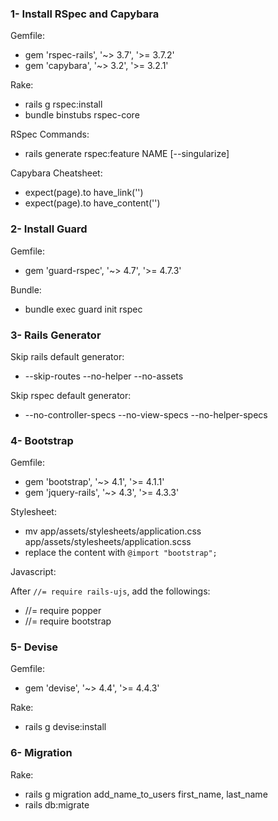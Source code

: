 ### 1- Install RSpec and Capybara

Gemfile:
* gem 'rspec-rails', '~> 3.7', '>= 3.7.2'
* gem 'capybara', '~> 3.2', '>= 3.2.1'

Rake:
* rails g rspec:install
* bundle binstubs rspec-core

RSpec Commands:
* rails generate rspec:feature NAME [--singularize]

Capybara Cheatsheet:
* expect(page).to have_link('')
* expect(page).to have_content('')

### 2- Install Guard

Gemfile:
* gem 'guard-rspec', '~> 4.7', '>= 4.7.3'

Bundle:
* bundle exec guard init rspec

### 3- Rails Generator

Skip rails default generator:
* --skip-routes --no-helper --no-assets

Skip rspec default generator:
* --no-controller-specs --no-view-specs --no-helper-specs

### 4- Bootstrap

Gemfile:
* gem 'bootstrap', '~> 4.1', '>= 4.1.1'
* gem 'jquery-rails', '~> 4.3', '>= 4.3.3'

Stylesheet:
* mv app/assets/stylesheets/application.css app/assets/stylesheets/application.scss
* replace the content with ```@import "bootstrap";```

Javascript:

After ```//= require rails-ujs```, add the followings:

* //= require popper
* //= require bootstrap

### 5- Devise

Gemfile:
* gem 'devise', '~> 4.4', '>= 4.4.3'

Rake:
* rails g devise:install

### 6- Migration

Rake:
* rails g migration add_name_to_users first_name, last_name
* rails db:migrate
